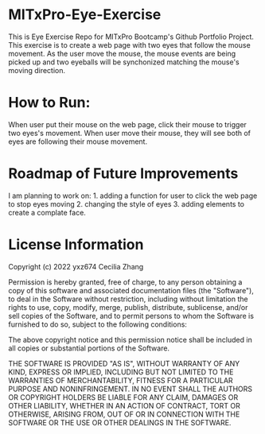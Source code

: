 # MITxPro-Eye-Exercise
This is Eye Exercise Repo for MITxPro Bootcamp's Github Portfolio Project. This exercise is to create a web page with two eyes that follow the mouse movement. As the user move the mouse, the mouse events are being picked up and two eyeballs will be synchonized matching the mouse's moving direction.

# How to Run: 
When user put their mouse on the web page, click their mouse to trigger two eyes's movement. 
When user move their mouse, they will see both of eyes are following their mouse movement.

# Roadmap of Future Improvements 
I am planning to work on: 1. adding a function for user to click the web page to stop eyes moving  2. changing the style of eyes  3. adding elements to create a complate face.

# License Information 
Copyright (c) 2022 yxz674 Cecilia Zhang

Permission is hereby granted, free of charge, to any person obtaining a copy of this software and associated documentation files (the "Software"), to deal in the Software without restriction, including without limitation the rights to use, copy, modify, merge, publish, distribute, sublicense, and/or sell copies of the Software, and to permit persons to whom the Software is furnished to do so, subject to the following conditions:

The above copyright notice and this permission notice shall be included in all copies or substantial portions of the Software.

THE SOFTWARE IS PROVIDED "AS IS", WITHOUT WARRANTY OF ANY KIND, EXPRESS OR IMPLIED, INCLUDING BUT NOT LIMITED TO THE WARRANTIES OF MERCHANTABILITY, FITNESS FOR A PARTICULAR PURPOSE AND NONINFRINGEMENT. IN NO EVENT SHALL THE AUTHORS OR COPYRIGHT HOLDERS BE LIABLE FOR ANY CLAIM, DAMAGES OR OTHER LIABILITY, WHETHER IN AN ACTION OF CONTRACT, TORT OR OTHERWISE, ARISING FROM, OUT OF OR IN CONNECTION WITH THE SOFTWARE OR THE USE OR OTHER DEALINGS IN THE SOFTWARE.